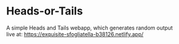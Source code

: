# Heads-or-Tails

 A simple Heads and Tails webapp, which generates random output <br>
 live at: https://exquisite-sfogliatella-b38126.netlify.app/
